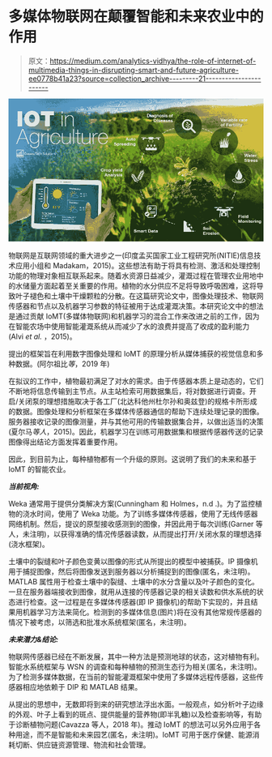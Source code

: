 # 多媒体物联网在颠覆智能和未来农业中的作用

> 原文：<https://medium.com/analytics-vidhya/the-role-of-internet-of-multimedia-things-in-disrupting-smart-and-future-agriculture-ee0778b41a23?source=collection_archive---------21----------------------->

![](img/063029993b693fb64a752e52cc5c58e5.png)

物联网是互联网领域的重大进步之一(印度孟买国家工业工程研究所(NITIE)信息技术应用小组和 Madakam，2015)。这些想法有助于将具有检测、激活和处理控制功能的物理对象相互联系起来。随着水资源日益减少，灌溉过程在管理农业用地中的水储量方面起着至关重要的作用。植物的水分供应不足将导致呼吸困难，这将导致叶子褪色和土壤中干燥颗粒的分散。在这篇研究论文中，图像处理技术、物联网传感器和节点以及机器学习参数的特征被用于达成灌溉决策。本研究论文中的想法是通过贡献 IoMT(多媒体物联网)和机器学习的混合工作来改进之前的工作，因为在智能农场中使用智能灌溉系统从而减少了水的浪费并提高了收成的盈利能力(Alvi *et al.* ，2015)。

提出的框架旨在利用数字图像处理和 IoMT 的原理分析从媒体捕获的视觉信息和多种数据。(阿尔祖比*等*，2019 年)

在拟议的工作中，植物最初满足了对水的需求。由于传感器本质上是动态的，它们不断地将信息传输到主节点。从主站检索可用数据集后，将对数据进行调查。开启/关闭泵的理想措施取决于各工厂(北达科他州杜尔孙和奥兹登)的规格卡所形成的数据。图像处理和分析框架在多媒体传感器通信的帮助下连续处理记录的图像。服务器接收记录的图像测量，并与其他可用的传输数据集合并，以做出适当的决策(夏尔马*等人*，2015)。因此，机器学习在训练可用数据集和根据传感器传送的记录图像得出结论方面发挥着重要作用。

因此，到目前为止，每种植物都有一个升级的原则。这说明了我们的未来和基于 IoMT 的智能农业。

***当前视角:***

Weka 通常用于提供分类解决方案(Cunningham 和 Holmes，n.d .)。为了监控植物的浇水时间，使用了 Weka 功能。为了训练多媒体传感器，使用了无线传感器网络机制。然后，提议的原型接收感测到的图像，并因此用于每次训练(Garner 等人，未注明)，以获得准确的情况传感器读数，从而提出打开/关闭水泵的理想选择(浇水框架)。

土壤中的裂缝和叶子颜色变黄以图像的形式从所提出的模型中被捕获。IP 摄像机用于捕捉图像，然后将图像发送到服务器以分析捕捉到的图像(匿名，未注明)。MATLAB 属性用于检查土壤中的裂缝、土壤中的水分含量以及叶子颜色的变化。一旦在服务器端接收到图像，就用从连接的传感器记录的相关读数和供水系统的状态进行检查。这一过程是在多媒体传感器(即 IP 摄像机)的帮助下实现的，并且结果用机器学习方法来简化。检测到的多媒体信息(图片)将在没有其他常规传感器的情况下被考虑，以筛选和批准水系统框架(匿名，未注明)。

***未来潜力&结论:***

物联网传感器已经在不断发展，其中一种方法是预测地球的状态，这对植物有利。智能水系统框架与 WSN 的调查和每种植物的预测生态行为相关(匿名，未注明)。为了检测多媒体数据，在当前的智能灌溉框架中使用了多媒体远程传感器，这些传感器相应地依赖于 DIP 和 MATLAB 结果。

从提出的思想中，无数即将到来的研究想法浮出水面。一般观点，如分析叶子边缘的外观、叶子上看到的斑点、提供能量的营养物(即半乳糖)以及检查影响等，有助于诊断植物问题(Cavazza 等人，2018 年)。推动 IoMT 的想法可以另外应用于各种用途，而不是智能和未来园艺(匿名，未注明)。IoMT 可用于医疗保健、能源消耗切断、供应链资源管理、物流和社会管理。